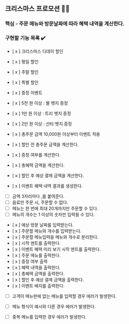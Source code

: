 ## 크리스마스 프로모션 🧑‍🎄

### 핵심 - 주문 메뉴와 방문날짜에 따라 혜택 내역을 계산한다.

### 구현할 기능 목록 ✔️

- [ x ] 크리스마스 디데이 할인
- [ x ] 평일 할인
- [ x ] 주말 할인
- [ x ] 특별 할인
- [ x ] 증정 이벤트
- [ x ] 5천 원 이상 : 별 뱃지 증정
- [ x ] 1만 원 이상 : 트리 뱃지 증정
- [ x ] 2만 원 이상 : 산타 뱃지 증정
- [ x ] 총주문 금액 10,000원 이상부터 이벤트 적용

- [ x ] 할인 전 총주문 금액을 계산한다.
- [ x ] 증정 여부를 계산한다.
- [ x ] 총혜택 금액을 계산한다.
- [ x ] 할인 후 예상 결제 금액을 계산한다.
- [ x ] 이벤트 혜택 내역 결과를 생성한다.

- [  ] 금액 3자리마다 ,를 붙여준다.
- [  ] 음료만 주문 시, 주문할 수 없다.
- [  ] 메뉴는 한 번에 최대 20개까지만 주문할 수 있다.
- [  ] 메뉴의 개수는 1 이상의 숫자만 입력될 수 있다.
- [ x ] 예상 방문 날짜를 입력받는다.
- [ x ] 주문할 메뉴와 개수를 입력받는다.
- [ x ] 주문할 메뉴입력을 메뉴와 개수로 분리한다.
- [ x ] 시작 멘트를 출력한다.
- [ x ] 이벤트 혜택 미리 보기 시작 멘트를 출력한다.
- [ x ] 주문 메뉴를 출력한다.
- [ x ] 증정 여부 출력
- [ x ] 혜택 내역을 출력한다.
- [ x ] 총혜택 금액을 출력한다.
- [ x ] 할인 후 예상 결제 금액을 출력한다.
- [ x ] 이벤트 배지를 출력한다.

- [  ] 고객이 메뉴판에 없는 메뉴를 입력할 경우 에러가 발생한다.
- [  ] 메뉴 형식이 예시와 다른 경우 에러가 발생한다.
- [  ] 중복 메뉴를 입력한 경우 에러가 발생한다.

